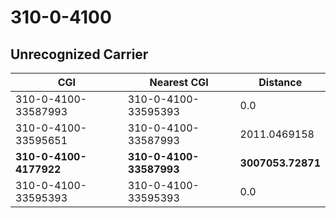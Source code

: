 # 310-0-4100
## Unrecognized Carrier


| CGI | Nearest CGI | Distance |
|-----|-------------|----------|
| 310-0-4100-33587993 | 310-0-4100-33595393 | 0.0 |
| 310-0-4100-33595651 | 310-0-4100-33587993 | 2011.0469158 |
| **310-0-4100-4177922** | **310-0-4100-33587993** | **3007053.72871** |
| 310-0-4100-33595393 | 310-0-4100-33595393 | 0.0 |
